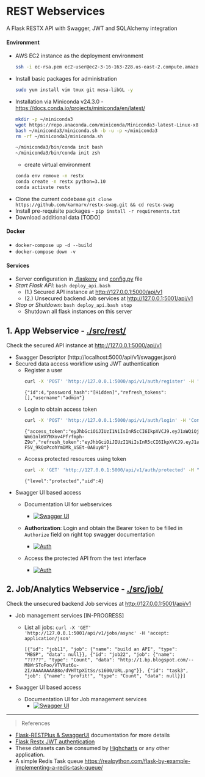 # REST Webservices
A Flask RESTX API with Swagger, JWT and SQLAlchemy integration

#### Environment
- AWS EC2 instance as the deployment environment
  ```bash
  ssh -i ec-rsa.pem ec2-user@ec2-3-16-163-228.us-east-2.compute.amazonaws.com
  ```
- Install basic packages for administration
  ```bash
  sudo yum install vim tmux git mesa-libGL -y
  ```
- Installation via Miniconda v24.3.0 - https://docs.conda.io/projects/miniconda/en/latest/
  ```bash
  mkdir -p ~/miniconda3
  wget https://repo.anaconda.com/miniconda/Miniconda3-latest-Linux-x86_64.sh -O ~/miniconda3/miniconda.sh
  bash ~/miniconda3/miniconda.sh -b -u -p ~/miniconda3
  rm -rf ~/miniconda3/miniconda.sh
  ```
  ```bash
  ~/miniconda3/bin/conda init bash
  ~/miniconda3/bin/conda init zsh
  ```
  - create virtual environment
  ```bash
  conda env remove -n restx
  conda create -n restx python=3.10
  conda activate restx
  ```
- Clone the current codebase `git clone https://github.com/karmarv/restx-swag.git && cd restx-swag`
- Install pre-requisite packages -  `pip install -r requirements.txt`
- Download additional data [TODO]

#### Docker
- `docker-compose up -d --build`
- `docker-compose down -v`

#### Services
- Server configuration in [.flaskenv](./.flaskenv) and [config.py](./src/rest/services/config.py) file
- *Start Flask API*: `bash deploy_api.bash`
    - (1.) Secured API instance at http://127.0.0.1:5000/api/v1
    - (2.) Unsecured backend Job services at http://127.0.0.1:5001/api/v1
- *Stop or Shutdown*: `bash deploy_api.bash stop`
    - Shutdown all flask instances on this server

## 1. App Webservice - [./src/rest/](./src/rest/)
Check the secured API instance at http://127.0.0.1:5000/api/v1
- Swagger Descriptor (http://localhost:5000/api/v1/swagger.json)
- Secured data access workflow using JWT authentication
    - Register a user
        ```bash
        curl -X 'POST' 'http://127.0.0.1:5000/api/v1/auth/register' -H 'Content-Type: application/json' -d '{ "username": "admin", "password": "Admin@123"}'
        ```
        ```log
        {"id":4,"password_hash":"[Hidden]","refresh_tokens":[],"username":"admin"}
        ```
    - Login to obtain access token
        ```bash
        curl -X 'POST' 'http://127.0.0.1:5000/api/v1/auth/login' -H 'Content-Type: application/json' -d '{ "username": "admin", "password": "Admin@123" }'
        ```
        ```log
        {"access_token":"eyJhbGciOiJIUzI1NiIsInR5cCI6IkpXVCJ9.eyJ1aWQiOjQsImV4cCI6MTcxNDk2NTM1NiwiaWF0IjoxNzE0OTI5MzU2fQ.XNJ2UHbDGsLp5QyR5-Wm61nlWXYNXov4Pfrfmph-Z9o","refresh_token":"eyJhbGciOiJIUzI1NiIsInR5cCI6IkpXVCJ9.eyJ1aWQiOjQsImV4cCI6MTcxNzUyMTM1NiwiaWF0IjoxNzE0OTI5MzU2fQ.xQ7UYjPPEDdLY-F5V_9kQoPcohYmDMk_VSEt-0A8uy8"}
        ```
    - Access protected resources using token
        ```bash 
        curl -X 'GET' 'http://127.0.0.1:5000/api/v1/auth/protected' -H "Authorization: Bearer eyJhbGciOiJIUzI1NiIsInR5cCI6IkpXVCJ9.eyJ1aWQiOjQsImV4cCI6MTcxNDk2NTM1NiwiaWF0IjoxNzE0OTI5MzU2fQ.XNJ2UHbDGsLp5QyR5-Wm61nlWXYNXov4Pfrfmph-Z9o"
        ```
        ```log
        {"level":"protected","uid":4}
        ```
- Swagger UI based access
    - Documentation UI for webservices
        - [![Swagger UI](./data/assets/swagger-screenshot-jwt.png)](./data/assets/swagger-screenshot-jwt.png?raw=true "Swagger UI")

    - **Authorization**: Login and obtain the Bearer token to be filled in `Authorize` field on right top swagger documentation
        - [![Auth](./data/assets/swagger-auth-bearer-jwt.png)](./data/assets/swagger-auth-bearer-jwt.png?raw=true "Swagger UI")
    - Access the protected API from the test interface 
        - [![Auth](./data/assets/swagger-auth-access.png)](./data/assets/swagger-auth-access.png?raw=true "Swagger UI")


## 2. Job/Analytics Webservice - [./src/job/](./src/job/)
Check the unsecured backend Job services at http://127.0.0.1:5001/api/v1

- Job management services [IN-PROGRESS]
    - List all jobs: `curl -X 'GET' 'http://127.0.0.1:5001/api/v1/jobs/async' -H 'accept: application/json'`
        ```log
        [{"id": "job11", "job": {"name": "build an API", "type": "MBSP", "data": null}}, {"id": "job22", "job": {"name": "?????", "type": "Count", "data": "http://1.bp.blogspot.com/--M8WrSToFoo/VTVRut6u-2I/AAAAAAAAB8o/dVHTtpXitSs/s1600/URL.png"}}, {"id": "task3", "job": {"name": "profit!", "type": "Count", "data": null}}]
        ```

- Swagger UI based access
    - Documentation UI for Job management services
        - [![Swagger UI](./data/assets/swagger-jobs-services.png)](./data/assets/swagger-obs-services.png?raw=true "Swagger UI")

---

> References
- [Flask-RESTPlus & SwaggerUI](https://flask-restplus.readthedocs.io/en/stable/) documentation for more details
- [Flask Restx JWT authentication](https://github.com/blohinn/flask-restplus-full-todo-example-with-jwt/blob/develop/app/v1/resources/auth.py)
- These datasets can be consumed by [Highcharts](https://www.highcharts.com/demo) or any other application.
- A simple Redis Task queue https://realpython.com/flask-by-example-implementing-a-redis-task-queue/
